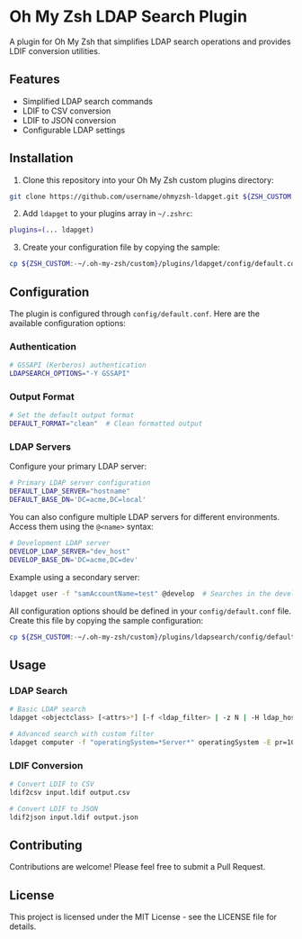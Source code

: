 # Oh My Zsh LDAP Search Plugin

A plugin for Oh My Zsh that simplifies LDAP search operations and provides LDIF conversion utilities.

## Features

- Simplified LDAP search commands
- LDIF to CSV conversion
- LDIF to JSON conversion
- Configurable LDAP settings

## Installation

1. Clone this repository into your Oh My Zsh custom plugins directory:

```bash
git clone https://github.com/username/ohmyzsh-ldapget.git ${ZSH_CUSTOM:-~/.oh-my-zsh/custom}/plugins/ldapget
```

2. Add `ldapget` to your plugins array in `~/.zshrc`:

```bash
plugins=(... ldapget)
```

3. Create your configuration file by copying the sample:

```bash
cp ${ZSH_CUSTOM:-~/.oh-my-zsh/custom}/plugins/ldapget/config/default.conf.sample ${ZSH_CUSTOM:-~/.oh-my-zsh/custom}/plugins/ldapget/config/default.conf
```

## Configuration

The plugin is configured through `config/default.conf`. Here are the available configuration options:

### Authentication

```bash
# GSSAPI (Kerberos) authentication
LDAPSEARCH_OPTIONS="-Y GSSAPI"
```

### Output Format

```bash
# Set the default output format
DEFAULT_FORMAT="clean"  # Clean formatted output
```

### LDAP Servers

Configure your primary LDAP server:

```bash
# Primary LDAP server configuration
DEFAULT_LDAP_SERVER="hostname"
DEFAULT_BASE_DN='DC=acme,DC=local'
```

You can also configure multiple LDAP servers for different environments. Access them using the `@<name>` syntax:

```bash
# Development LDAP server
DEVELOP_LDAP_SERVER="dev_host"
DEVELOP_BASE_DN='DC=acme,DC=dev'
```

Example using a secondary server:

```bash
ldapget user -f "samAccountName=test" @develop  # Searches in the development LDAP server
```

All configuration options should be defined in your `config/default.conf` file. Create this file by copying the sample configuration:

```bash
cp ${ZSH_CUSTOM:-~/.oh-my-zsh/custom}/plugins/ldapsearch/config/default.conf.sample ${ZSH_CUSTOM:-~/.oh-my-zsh/custom}/plugins/ldapsearch/config/default.conf
```

## Usage

### LDAP Search

```bash
# Basic LDAP search
ldapget <objectclass> [<attrs>*] [-f <ldap_filter> | -z N | -H ldap_host | -b base_dn | --format <clean|bof|raw>] [@server]

# Advanced search with custom filter
ldapget computer -f "operatingSystem=*Server*" operatingSystem -E pr=1000/noprompt
```

### LDIF Conversion

```bash
# Convert LDIF to CSV
ldif2csv input.ldif output.csv

# Convert LDIF to JSON
ldif2json input.ldif output.json
```

## Contributing

Contributions are welcome! Please feel free to submit a Pull Request.

## License

This project is licensed under the MIT License - see the LICENSE file for details.

